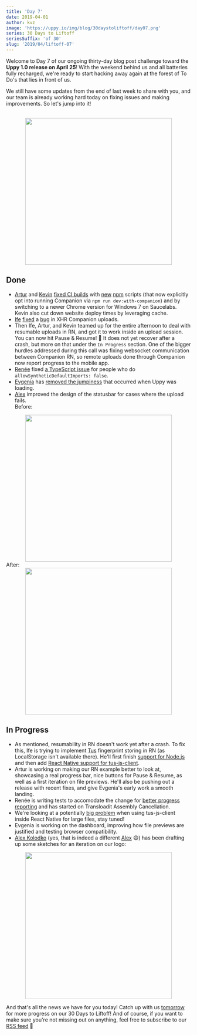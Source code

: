 ```yaml
---
title: 'Day 7'
date: 2019-04-01
author: kvz
image: 'https://uppy.io/img/blog/30daystoliftoff/day07.png'
series: 30 Days to Liftoff
seriesSuffix: 'of 30'
slug: '2019/04/liftoff-07'
---
```


Welcome to Day 7 of our ongoing thirty-day blog post challenge toward the **Uppy
1.0 release on April 25**! With the weekend behind us and all batteries fully
recharged, we're ready to start hacking away again at the forest of To Do's that
lies in front of us.

We still have some updates from the end of last week to share with you, and our
team is already working hard today on fixing issues and making improvements. So
let's jump into it!

<!--truncate-->

<center><br /><img width="400" src="/img/blog/30daystoliftoff/day07.png" /><br /></center>

## Done

- [Artur](https://transloadit.com/about/#artur) and
  [Kevin](https://transloadit.com/about/#kvz)
  [fixed CI builds](https://github.com/transloadit/uppy/commit/130b79076c4cee54f1d6045f7ff359d1f46a9c72)
  with
  [new](https://github.com/transloadit/uppy/commit/5f4f1cf17e23c195d4a3907d7bb94599ec882ae6)
  [npm](https://github.com/transloadit/uppy/commit/f0ca917a1e238e672540fd1a605c2dee8a81b195)
  scripts (that now explicitly opt into running Companion via
  `npm run dev:with-companion`) and by switching to a newer Chrome version for
  Windows 7 on Saucelabs. Kevin also cut down website deploy times by leveraging
  cache.
- [Ife](https://transloadit.com/about/#ife)
  [fixed](https://github.com/transloadit/uppy/commit/c1abfea33d0c3e80809814c1048b156028c8fcf9)
  a [bug](https://github.com/transloadit/uppy/issues/1390) in XHR Companion
  uploads.
- Then Ife, Artur, and Kevin teamed up for the entire afternoon to deal with
  resumable uploads in RN, and got it to work inside an upload session. You can
  now hit Pause & Resume! :tada: It does not yet recover after a crash, but more
  on that under the `In Progress` section. One of the bigger hurdles addressed
  during this call was fixing websocket communication between Companion RN, so
  remote uploads done through Companion now report progress to the mobile app.
- [Renée](https://transloadit.com/about/#renee) fixed
  [a TypeScript issue](https://github.com/transloadit/uppy/pull/1396) for people
  who do `allowSyntheticDefaultImports: false`.
- [Evgenia](https://github.com/lakesare) has
  [removed the jumpiness](https://github.com/transloadit/uppy/pull/1383) that
  occurred when Uppy was loading.
- [Alex](https://transloadit.com/about/#alex) improved the design of the
statusbar for cases where the upload fails. <br /> Before:<br />
<center><img width="400" src="/img/blog/30daystoliftoff/2019-04-liftoff-07a.png" /></center>
After:<br />
<center><img width="400" src="/img/blog/30daystoliftoff/2019-04-liftoff-07b.png" /></center>

## In Progress

- As mentioned, resumability in RN doesn't work yet after a crash. To fix this,
  Ife is trying to implement [Tus](https://tus.io) fingerprint storing in RN (as
  LocalStorage isn't available there). He'll first finish
  [support for Node.js](https://github.com/tus/tus-js-client/pull/73/files) and
  then add
  [React Native support for tus-js-client](https://github.com/tus/tus-js-client#react-native-support).
- Artur is working on making our RN example better to look at, showcasing a real
  progress bar, nice buttons for Pause & Resume, as well as a first iteration on
  file previews. He'll also be pushing out a release with recent fixes, and give
  Evgenia's early work a smooth landing.
- Renée is writing tests to accomodate the change for
  [better progress reporting](https://github.com/transloadit/uppy/pull/1376) and
  has started on Transloadit Assembly Cancellation.
- We're looking at a potentially
  [big problem](https://github.com/tus/tus-js-client/issues/146) when using
  tus-js-client inside React Native for large files, stay tuned!
- Evgenia is working on the dashboard, improving how file previews are justified
  and testing browser compatibility.
- [Alex Kolodko](https://github.com/alexkolodko) (yes, that is indeed a
  different [Alex](https://github.com/nqst) :smile:) has been drafting up some
  sketches for an iteration on our logo:

<center><img width="400" src="/img/blog/30daystoliftoff/2019-04-liftoff-07c.png" /></center>

And that's all the news we have for you today! Catch up with us
[tomorrow](/blog/2019/04/liftoff-08/) for more progress on our 30 Days to
Liftoff! And of course, if you want to make sure you're not missing out on
anything, feel free to subscribe to our
[RSS feed](https://uppy.io/blog/atom.xml) :rocket:
